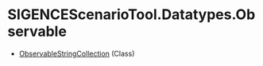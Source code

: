 # SIGENCEScenarioTool.Datatypes.Observable
- [ObservableStringCollection](./T_ObservableStringCollection.md) (Class)
